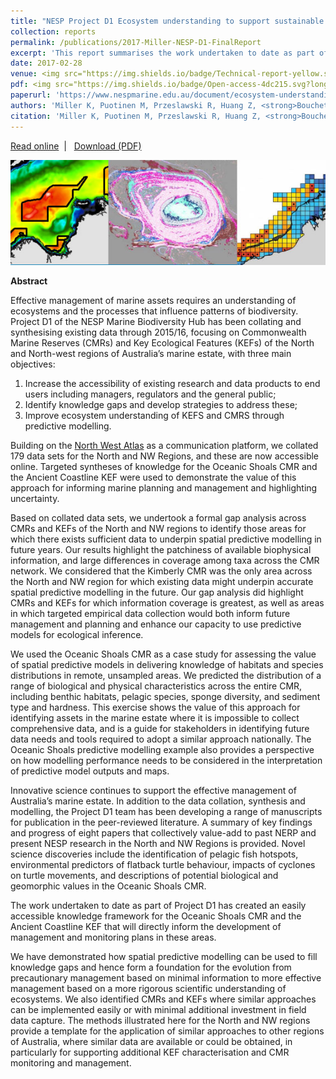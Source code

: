 ```yaml
---
title: "NESP Project D1 Ecosystem understanding to support sustainable use, management and monitoring of marine assets in the North and North-West regions - Final Report 2016"
collection: reports
permalink: /publications/2017-Miller-NESP-D1-FinalReport
excerpt: 'This report summarises the work undertaken to date as part of the NESP Project D1, which aimed to collate and synthesise existing biological/physical information for the Australian North-West. A primary objective of the project was to identify key knowledge gaps that available or newly-developed predictive models could help fill to guide future ecological sampling efforts and assist management.'
date: 2017-02-28  
venue: <img src="https://img.shields.io/badge/Technical-report-yellow.svg?longCache=true&style=flat-square">
pdf: <img src="https://img.shields.io/badge/Open-access-4dc215.svg?longCache=true&style=flat-square">
paperurl: 'https://www.nespmarine.edu.au/document/ecosystem-understanding-support-sustainable-use-management-and-monitoring-marine-assets-0'
authors: 'Miller K, Puotinen M, Przeslawski R, Huang Z, <strong>Bouchet P</strong>, et al.'
citation: 'Miller K, Puotinen M, Przeslawski R, Huang Z, <strong>Bouchet P</strong>, Radford B, Li J, Kool J, Picard K, Thums M, Meeuwig J, Nichol S. 2017. NESP Project D1 Ecosystem understanding to support sustainable use, management and monitoring of marine assets in the North and North-West regions - Final Report 2016. Report to the National Environmental Science Programme, Marine Biodiversity Hub. Australian Institute of Marine Science, 146 p.'
---
```

<i class="fa fa-link" aria-hidden="true"></i> <a href="https://www.nespmarine.edu.au/document/ecosystem-understanding-support-sustainable-use-management-and-monitoring-marine-assets-0"> Read online</a> &nbsp;<span>&#124;</span> &nbsp;<i class="fa fa-file-pdf-o" aria-hidden="true"></i> <a href="https://www.nespmarine.edu.au/system/files/Miller%20et%20al%20Project%20D1%20Report%20summarising%20outputs%20from%20synthesis%20of%20datasets%20and%20predictive%20models%20for%20N%20and%20NW_Milestone%204_RPv3.pdf">  Download (PDF)</a>

<img src='/images/Miller2017-NESP-D1-hero.jpg'>
<br>

<strong>Abstract</strong>

Effective management of marine assets requires an understanding of ecosystems and the processes that influence patterns of biodiversity. Project D1 of the NESP Marine Biodiversity Hub has been collating and synthesising existing data through 2015/16, focusing on Commonwealth Marine Reserves (CMRs) and Key Ecological Features (KEFs) of the North and North-west regions of Australia’s marine estate, with three main objectives:

1. Increase the accessibility of existing research and data products to end users including managers, regulators and the general public;
2. Identify knowledge gaps and develop strategies to address these;
3. Improve ecosystem understanding of KEFS and CMRS through predictive modelling.

Building on the <a href="http://www.northwestatlas.org">North West Atlas</a> as a communication platform, we collated 179 data sets for the North and NW Regions, and these are now accessible online. Targeted syntheses of knowledge for the Oceanic Shoals CMR and the Ancient Coastline KEF were used to demonstrate the value of this approach for informing marine planning and management and highlighting uncertainty.

Based on collated data sets, we undertook a formal gap analysis across CMRs and KEFs of the North and NW regions to identify those areas for which there exists sufficient data to underpin spatial predictive modelling in future years. Our results highlight the patchiness of available biophysical information, and large differences in coverage among taxa across the CMR network. We considered that the Kimberly CMR was the only area across the North and NW region for which existing data might underpin accurate spatial predictive modelling in the future. Our gap analysis did highlight CMRs and KEFs for which information coverage is greatest, as well as areas in which targeted empirical data collection would both inform future management and planning and enhance our capacity to use predictive models for ecological inference.

We used the Oceanic Shoals CMR as a case study for assessing the value of spatial predictive models in delivering knowledge of habitats and species distributions in remote, unsampled areas. We predicted the distribution of a range of biological and physical characteristics across the entire CMR, including benthic habitats, pelagic species, sponge diversity, and sediment type and hardness. This exercise shows the value of this approach for identifying assets in the marine estate where it is impossible to collect comprehensive data, and is a guide for stakeholders in identifying future data needs and tools required to adopt a similar approach nationally. The Oceanic Shoals predictive modelling example also provides a perspective on how modelling performance needs to be considered in the interpretation of predictive model outputs and maps.

Innovative science continues to support the effective management of Australia’s marine estate. In addition to the data collation, synthesis and modelling, the Project D1 team has been developing a range of manuscripts for publication in the peer-reviewed literature. A summary of key findings and progress of eight papers that collectively value-add to past NERP and present NESP research in the North and NW Regions is provided. Novel science discoveries include the identification of pelagic fish hotspots, environmental predictors of flatback turtle behaviour, impacts of cyclones on turtle movements, and descriptions of potential biological and geomorphic values in the Oceanic Shoals CMR.

The work undertaken to date as part of Project D1 has created an easily accessible knowledge framework for the Oceanic Shoals CMR and the Ancient Coastline KEF that will directly inform the development of management and monitoring plans in these areas.

We have demonstrated how spatial predictive modelling can be used to fill knowledge gaps and hence form a foundation for the evolution from precautionary management based on minimal information to more effective management based on a more rigorous scientific understanding of ecosystems. We also identified CMRs and KEFs where similar approaches can be implemented easily or with minimal additional investment in field data capture. The methods illustrated here for the North and NW regions provide a template for the application of similar approaches to other regions of Australia, where similar data are available or could be obtained, in particularly for supporting additional KEF characterisation and CMR monitoring and management.
